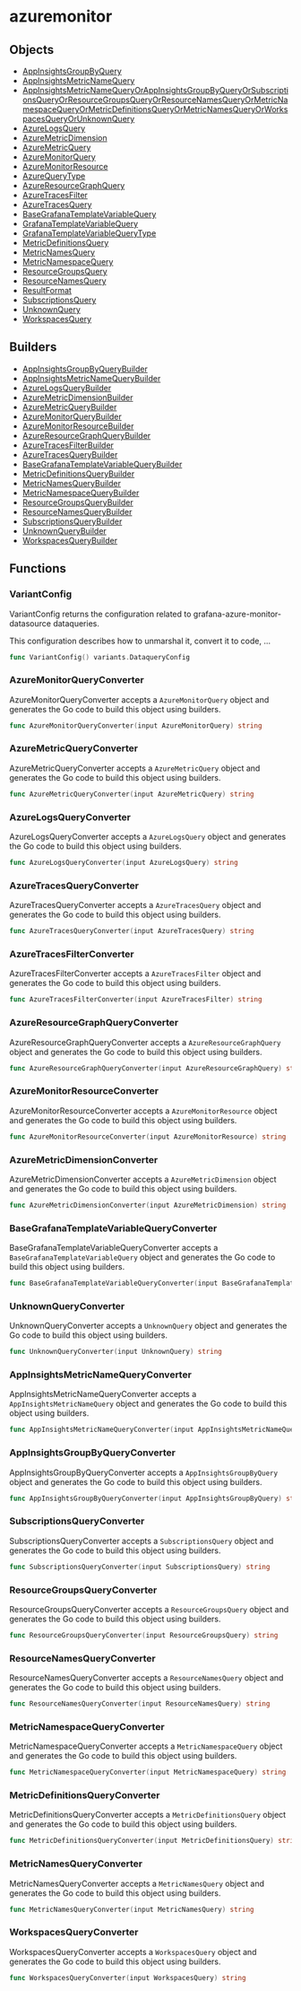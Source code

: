 # azuremonitor

## Objects

 * <span class="badge object-type-struct"></span> [AppInsightsGroupByQuery](./object-AppInsightsGroupByQuery.md)
 * <span class="badge object-type-struct"></span> [AppInsightsMetricNameQuery](./object-AppInsightsMetricNameQuery.md)
 * <span class="badge object-type-struct"></span> [AppInsightsMetricNameQueryOrAppInsightsGroupByQueryOrSubscriptionsQueryOrResourceGroupsQueryOrResourceNamesQueryOrMetricNamespaceQueryOrMetricDefinitionsQueryOrMetricNamesQueryOrWorkspacesQueryOrUnknownQuery](./object-AppInsightsMetricNameQueryOrAppInsightsGroupByQueryOrSubscriptionsQueryOrResourceGroupsQueryOrResourceNamesQueryOrMetricNamespaceQueryOrMetricDefinitionsQueryOrMetricNamesQueryOrWorkspacesQueryOrUnknownQuery.md)
 * <span class="badge object-type-struct"></span> [AzureLogsQuery](./object-AzureLogsQuery.md)
 * <span class="badge object-type-struct"></span> [AzureMetricDimension](./object-AzureMetricDimension.md)
 * <span class="badge object-type-struct"></span> [AzureMetricQuery](./object-AzureMetricQuery.md)
 * <span class="badge object-type-struct"></span> [AzureMonitorQuery](./object-AzureMonitorQuery.md)
 * <span class="badge object-type-struct"></span> [AzureMonitorResource](./object-AzureMonitorResource.md)
 * <span class="badge object-type-enum"></span> [AzureQueryType](./object-AzureQueryType.md)
 * <span class="badge object-type-struct"></span> [AzureResourceGraphQuery](./object-AzureResourceGraphQuery.md)
 * <span class="badge object-type-struct"></span> [AzureTracesFilter](./object-AzureTracesFilter.md)
 * <span class="badge object-type-struct"></span> [AzureTracesQuery](./object-AzureTracesQuery.md)
 * <span class="badge object-type-struct"></span> [BaseGrafanaTemplateVariableQuery](./object-BaseGrafanaTemplateVariableQuery.md)
 * <span class="badge object-type-ref"></span> [GrafanaTemplateVariableQuery](./object-GrafanaTemplateVariableQuery.md)
 * <span class="badge object-type-enum"></span> [GrafanaTemplateVariableQueryType](./object-GrafanaTemplateVariableQueryType.md)
 * <span class="badge object-type-struct"></span> [MetricDefinitionsQuery](./object-MetricDefinitionsQuery.md)
 * <span class="badge object-type-struct"></span> [MetricNamesQuery](./object-MetricNamesQuery.md)
 * <span class="badge object-type-struct"></span> [MetricNamespaceQuery](./object-MetricNamespaceQuery.md)
 * <span class="badge object-type-struct"></span> [ResourceGroupsQuery](./object-ResourceGroupsQuery.md)
 * <span class="badge object-type-struct"></span> [ResourceNamesQuery](./object-ResourceNamesQuery.md)
 * <span class="badge object-type-enum"></span> [ResultFormat](./object-ResultFormat.md)
 * <span class="badge object-type-struct"></span> [SubscriptionsQuery](./object-SubscriptionsQuery.md)
 * <span class="badge object-type-struct"></span> [UnknownQuery](./object-UnknownQuery.md)
 * <span class="badge object-type-struct"></span> [WorkspacesQuery](./object-WorkspacesQuery.md)
## Builders

 * <span class="badge builder"></span> [AppInsightsGroupByQueryBuilder](./builder-AppInsightsGroupByQueryBuilder.md)
 * <span class="badge builder"></span> [AppInsightsMetricNameQueryBuilder](./builder-AppInsightsMetricNameQueryBuilder.md)
 * <span class="badge builder"></span> [AzureLogsQueryBuilder](./builder-AzureLogsQueryBuilder.md)
 * <span class="badge builder"></span> [AzureMetricDimensionBuilder](./builder-AzureMetricDimensionBuilder.md)
 * <span class="badge builder"></span> [AzureMetricQueryBuilder](./builder-AzureMetricQueryBuilder.md)
 * <span class="badge builder"></span> [AzureMonitorQueryBuilder](./builder-AzureMonitorQueryBuilder.md)
 * <span class="badge builder"></span> [AzureMonitorResourceBuilder](./builder-AzureMonitorResourceBuilder.md)
 * <span class="badge builder"></span> [AzureResourceGraphQueryBuilder](./builder-AzureResourceGraphQueryBuilder.md)
 * <span class="badge builder"></span> [AzureTracesFilterBuilder](./builder-AzureTracesFilterBuilder.md)
 * <span class="badge builder"></span> [AzureTracesQueryBuilder](./builder-AzureTracesQueryBuilder.md)
 * <span class="badge builder"></span> [BaseGrafanaTemplateVariableQueryBuilder](./builder-BaseGrafanaTemplateVariableQueryBuilder.md)
 * <span class="badge builder"></span> [MetricDefinitionsQueryBuilder](./builder-MetricDefinitionsQueryBuilder.md)
 * <span class="badge builder"></span> [MetricNamesQueryBuilder](./builder-MetricNamesQueryBuilder.md)
 * <span class="badge builder"></span> [MetricNamespaceQueryBuilder](./builder-MetricNamespaceQueryBuilder.md)
 * <span class="badge builder"></span> [ResourceGroupsQueryBuilder](./builder-ResourceGroupsQueryBuilder.md)
 * <span class="badge builder"></span> [ResourceNamesQueryBuilder](./builder-ResourceNamesQueryBuilder.md)
 * <span class="badge builder"></span> [SubscriptionsQueryBuilder](./builder-SubscriptionsQueryBuilder.md)
 * <span class="badge builder"></span> [UnknownQueryBuilder](./builder-UnknownQueryBuilder.md)
 * <span class="badge builder"></span> [WorkspacesQueryBuilder](./builder-WorkspacesQueryBuilder.md)
## Functions

### <span class="badge function"></span> VariantConfig

VariantConfig returns the configuration related to grafana-azure-monitor-datasource dataqueries.

This configuration describes how to unmarshal it, convert it to code, …

```go
func VariantConfig() variants.DataqueryConfig
```

### <span class="badge function"></span> AzureMonitorQueryConverter

AzureMonitorQueryConverter accepts a `AzureMonitorQuery` object and generates the Go code to build this object using builders.

```go
func AzureMonitorQueryConverter(input AzureMonitorQuery) string
```

### <span class="badge function"></span> AzureMetricQueryConverter

AzureMetricQueryConverter accepts a `AzureMetricQuery` object and generates the Go code to build this object using builders.

```go
func AzureMetricQueryConverter(input AzureMetricQuery) string
```

### <span class="badge function"></span> AzureLogsQueryConverter

AzureLogsQueryConverter accepts a `AzureLogsQuery` object and generates the Go code to build this object using builders.

```go
func AzureLogsQueryConverter(input AzureLogsQuery) string
```

### <span class="badge function"></span> AzureTracesQueryConverter

AzureTracesQueryConverter accepts a `AzureTracesQuery` object and generates the Go code to build this object using builders.

```go
func AzureTracesQueryConverter(input AzureTracesQuery) string
```

### <span class="badge function"></span> AzureTracesFilterConverter

AzureTracesFilterConverter accepts a `AzureTracesFilter` object and generates the Go code to build this object using builders.

```go
func AzureTracesFilterConverter(input AzureTracesFilter) string
```

### <span class="badge function"></span> AzureResourceGraphQueryConverter

AzureResourceGraphQueryConverter accepts a `AzureResourceGraphQuery` object and generates the Go code to build this object using builders.

```go
func AzureResourceGraphQueryConverter(input AzureResourceGraphQuery) string
```

### <span class="badge function"></span> AzureMonitorResourceConverter

AzureMonitorResourceConverter accepts a `AzureMonitorResource` object and generates the Go code to build this object using builders.

```go
func AzureMonitorResourceConverter(input AzureMonitorResource) string
```

### <span class="badge function"></span> AzureMetricDimensionConverter

AzureMetricDimensionConverter accepts a `AzureMetricDimension` object and generates the Go code to build this object using builders.

```go
func AzureMetricDimensionConverter(input AzureMetricDimension) string
```

### <span class="badge function"></span> BaseGrafanaTemplateVariableQueryConverter

BaseGrafanaTemplateVariableQueryConverter accepts a `BaseGrafanaTemplateVariableQuery` object and generates the Go code to build this object using builders.

```go
func BaseGrafanaTemplateVariableQueryConverter(input BaseGrafanaTemplateVariableQuery) string
```

### <span class="badge function"></span> UnknownQueryConverter

UnknownQueryConverter accepts a `UnknownQuery` object and generates the Go code to build this object using builders.

```go
func UnknownQueryConverter(input UnknownQuery) string
```

### <span class="badge function"></span> AppInsightsMetricNameQueryConverter

AppInsightsMetricNameQueryConverter accepts a `AppInsightsMetricNameQuery` object and generates the Go code to build this object using builders.

```go
func AppInsightsMetricNameQueryConverter(input AppInsightsMetricNameQuery) string
```

### <span class="badge function"></span> AppInsightsGroupByQueryConverter

AppInsightsGroupByQueryConverter accepts a `AppInsightsGroupByQuery` object and generates the Go code to build this object using builders.

```go
func AppInsightsGroupByQueryConverter(input AppInsightsGroupByQuery) string
```

### <span class="badge function"></span> SubscriptionsQueryConverter

SubscriptionsQueryConverter accepts a `SubscriptionsQuery` object and generates the Go code to build this object using builders.

```go
func SubscriptionsQueryConverter(input SubscriptionsQuery) string
```

### <span class="badge function"></span> ResourceGroupsQueryConverter

ResourceGroupsQueryConverter accepts a `ResourceGroupsQuery` object and generates the Go code to build this object using builders.

```go
func ResourceGroupsQueryConverter(input ResourceGroupsQuery) string
```

### <span class="badge function"></span> ResourceNamesQueryConverter

ResourceNamesQueryConverter accepts a `ResourceNamesQuery` object and generates the Go code to build this object using builders.

```go
func ResourceNamesQueryConverter(input ResourceNamesQuery) string
```

### <span class="badge function"></span> MetricNamespaceQueryConverter

MetricNamespaceQueryConverter accepts a `MetricNamespaceQuery` object and generates the Go code to build this object using builders.

```go
func MetricNamespaceQueryConverter(input MetricNamespaceQuery) string
```

### <span class="badge function"></span> MetricDefinitionsQueryConverter

MetricDefinitionsQueryConverter accepts a `MetricDefinitionsQuery` object and generates the Go code to build this object using builders.

```go
func MetricDefinitionsQueryConverter(input MetricDefinitionsQuery) string
```

### <span class="badge function"></span> MetricNamesQueryConverter

MetricNamesQueryConverter accepts a `MetricNamesQuery` object and generates the Go code to build this object using builders.

```go
func MetricNamesQueryConverter(input MetricNamesQuery) string
```

### <span class="badge function"></span> WorkspacesQueryConverter

WorkspacesQueryConverter accepts a `WorkspacesQuery` object and generates the Go code to build this object using builders.

```go
func WorkspacesQueryConverter(input WorkspacesQuery) string
```

